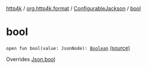 [http4k](../../index.md) / [org.http4k.format](../index.md) / [ConfigurableJackson](index.md) / [bool](./bool.md)

# bool

`open fun bool(value: JsonNode): `[`Boolean`](https://kotlinlang.org/api/latest/jvm/stdlib/kotlin/-boolean/index.html) [(source)](https://github.com/http4k/http4k/blob/master/http4k-format-jackson/src/main/kotlin/org/http4k/format/Jackson.kt#L78)

Overrides [Json.bool](../-json/bool.md)

